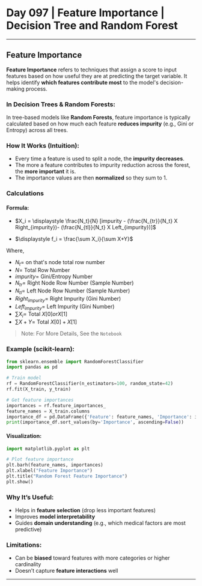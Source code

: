 # Day 097 | Feature Importance | Decision Tree and Random Forest

---

## Feature Importance

**Feature Importance** refers to techniques that assign a score to input features based on how useful they are at predicting the target variable. It helps identify **which features contribute most** to the model's decision-making process.

### In Decision Trees & Random Forests:

In tree-based models like **Random Forests**, feature importance is typically calculated based on how much each feature **reduces impurity** (e.g., Gini or Entropy) across all trees.

### How It Works (Intuition):

* Every time a feature is used to split a node, the **impurity decreases**.
* The more a feature contributes to impurity reduction across the forest, the **more important** it is.
* The importance values are then **normalized** so they sum to 1.

### Calculations
#### Formula:
- $X_i = \displaystyle \frac{N_t}{N} [impurity - (\frac{N_{tr}}{N_t} X Right_{impurity})- (\frac{N_{tl}}{N_t} X Left_{impurity})]$

- $\displaystyle f_i = \frac{\sum X_i}{\sum X+Y}$


Where,
- $N_t =$ on that's node total row number
- $N =$ Total Row Number
- $impurity =$ Gini/Entropy Number
- $N_{tr}=$ Right Node Row Number (Sample Number)
- $N_{tl}=$ Left Node Row Number (Sample Number)
- $Right_{impurity}=$ Right Impurity (Gini Number)
- $Left_{impurity}=$ Left Impurity (Gini Number)
- $\sum X_i=$ Total $X[0] or X[1]$
- $\sum X+Y=$ Total $X[0] + X[1]$

> Note: For More Details, See the `Notebook`


### Example (scikit-learn):

```python
from sklearn.ensemble import RandomForestClassifier
import pandas as pd

# Train model
rf = RandomForestClassifier(n_estimators=100, random_state=42)
rf.fit(X_train, y_train)

# Get feature importances
importances = rf.feature_importances_
feature_names = X_train.columns
importance_df = pd.DataFrame({'Feature': feature_names, 'Importance': importances})
print(importance_df.sort_values(by='Importance', ascending=False))
```

#### Visualization:

```python
import matplotlib.pyplot as plt

# Plot feature importance
plt.barh(feature_names, importances)
plt.xlabel("Feature Importance")
plt.title("Random Forest Feature Importance")
plt.show()
```

### Why It’s Useful:

* Helps in **feature selection** (drop less important features)
* Improves **model interpretability**
* Guides **domain understanding** (e.g., which medical factors are most predictive)

### Limitations:

* Can be **biased** toward features with more categories or higher cardinality
* Doesn’t capture **feature interactions** well

---